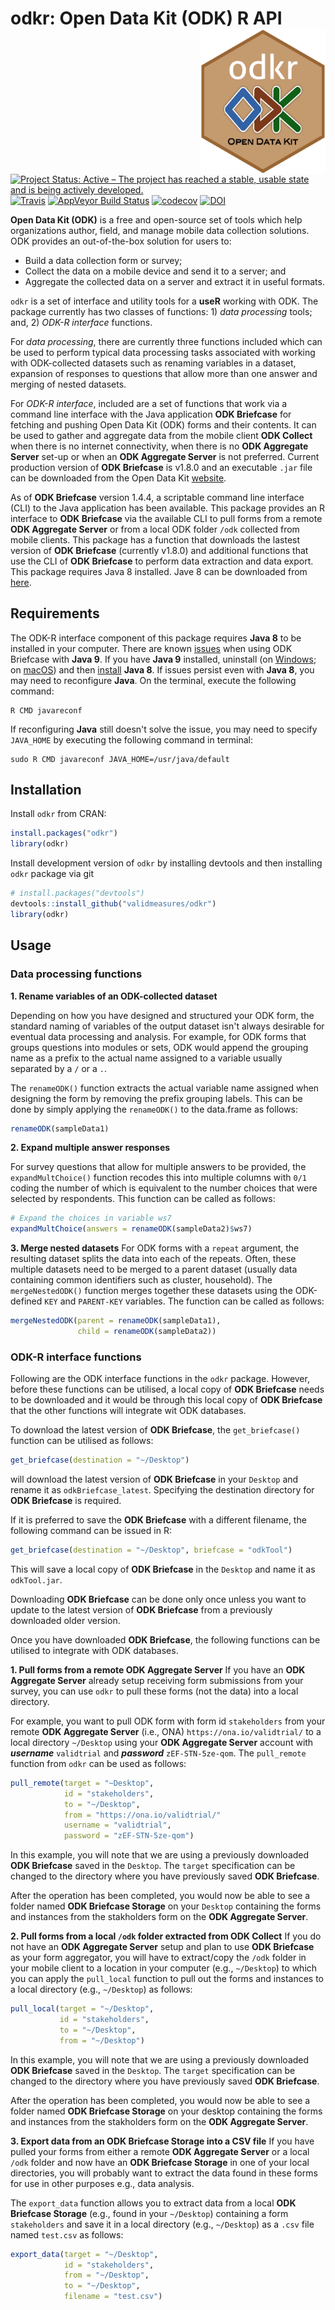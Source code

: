 # odkr: Open Data Kit (ODK) R API <img src="man/figures/odkr.png" width="200" align="right" />

[![Project Status: Active – The project has reached a stable, usable state and is being actively developed.](http://www.repostatus.org/badges/latest/active.svg)](http://www.repostatus.org/#active)
[![Travis](https://img.shields.io/travis/validmeasures/odkr.svg?branch=master)](https://travis-ci.org/validmeasures/odkr)
[![AppVeyor Build Status](https://ci.appveyor.com/api/projects/status/github/validmeasures/odkr?branch=master&svg=true)](https://ci.appveyor.com/project/validmeasures/odkr)
[![codecov](https://codecov.io/gh/validmeasures/odkr/branch/master/graph/badge.svg)](https://codecov.io/gh/validmeasures/odkr)
[![DOI](https://zenodo.org/badge/DOI/10.5281/zenodo.1170514.svg)](https://doi.org/10.5281/zenodo.1170514)

**Open Data Kit (ODK)** is a free and open-source set of tools which help 
organizations author, field, and manage mobile data collection solutions. ODK 
provides an out-of-the-box solution for users to:

* Build a data collection form or survey;
* Collect the data on a mobile device and send it to a server; and
* Aggregate the collected data on a server and extract it in useful formats.

`odkr` is a set of interface and utility tools for a **useR** working with ODK.
The package currently has two classes of functions: 1) *data processing* tools;
and, 2) *ODK-R interface* functions.

For *data processing*, there are currently three functions included which can be
used to perform typical data processing tasks associated with working with
ODK-collected datasets such as renaming variables in a dataset, expansion of
responses to questions that allow more than one answer and merging of nested
datasets.

For *ODK-R interface*, included are a set of functions that work via a command
line interface with the Java application **ODK Briefcase** for fetching and 
pushing Open Data Kit (ODK) forms and their contents. It can be used to gather and 
aggregate data from the mobile client **ODK Collect** when there is no internet 
connectivity, when there is no **ODK Aggregate Server** set-up or when an **ODK 
Aggregate Server** is not preferred. Current production version of 
**ODK Briefcase** is v1.8.0 and an executable `.jar` file can be downloaded from 
the Open Data Kit [website](https://opendatakit.org/use/briefcase/).

As of **ODK Briefcase** version 1.4.4, a scriptable command line interface (CLI)
to the Java application has been available. This package provides an R interface
to **ODK Briefcase** via the available CLI to pull forms from a remote **ODK Aggregate 
Server** or from a local ODK folder `/odk` collected from mobile clients. This 
package has a function that downloads the lastest version of **ODK Briefcase** 
(currently v1.8.0) and additional functions that use the CLI of **ODK Briefcase**
to perform data extraction and data export. This package requires Java 8 installed. 
Jave 8 can be downloaded from [here](https://java.com/en/download/).

## Requirements
The ODK-R interface component of this package requires **Java 8** to be installed 
in your computer. There are known [issues](https://forum.opendatakit.org/t/odk-briefcase-not-running-with-jdk-9/10201) 
when using ODK Briefcase with **Java 9**. If you have **Java 9** installed, 
uninstall (on [Windows](https://www.java.com/en/download/help/uninstall_java.xml); on [macOS](https://www.java.com/en/download/help/mac_uninstall_java.xml)) and
then [install](https://java.com/en/download/) **Java 8**. If issues persist even
with **Java 8**, you may need to reconfigure **Java**. On the terminal, execute the
following command:

```shell
R CMD javareconf
```

If reconfiguring **Java** still doesn't solve the issue, you may need to specify
`JAVA_HOME` by executing the following command in terminal:

```shell
sudo R CMD javareconf JAVA_HOME=/usr/java/default
```

## Installation

Install `odkr` from CRAN:

```R
install.packages("odkr")
library(odkr)
```

Install development version of `odkr` by installing devtools and then installing
`odkr` package via git

```R
# install.packages("devtools")
devtools::install_github("validmeasures/odkr")
library(odkr)
```

## Usage

### Data processing functions

**1. Rename variables of an ODK-collected dataset**

Depending on how you have designed and structured your ODK form, the standard 
naming of variables of the output dataset isn't always desirable for eventual
data processing and analysis. For example, for ODK forms that groups questions
into modules or sets, ODK would append the grouping name as a prefix to the
actual name assigned to a variable usually separated by a `/` or a `.`.

The `renameODK()` function extracts the actual variable name assigned when
designing the form by removing the prefix grouping labels. This can be done by
simply applying the `renameODK()` to the data.frame as follows:

```R
renameODK(sampleData1)
```

**2. Expand multiple answer responses**

For survey questions that allow for multiple answers to be provided, the
`expandMultChoice()` function recodes this into multiple columns with `0/1` coding
the number of which is equivalent to the number choices that were selected by
respondents. This function can be called as follows:

```R
# Expand the choices in variable ws7
expandMultChoice(answers = renameODK(sampleData2)$ws7)
```

**3. Merge nested datasets**
For ODK forms with a `repeat` argument, the resulting dataset splits the data
into each of the repeats. Often, these multiple datasets need to be merged to a
parent dataset (usually data containing common identifiers such as cluster, household).
The `mergeNestedODK()` function merges together these datasets using the ODK-defined
`KEY` and `PARENT-KEY` variables. The function can be called as follows:

```R
mergeNestedODK(parent = renameODK(sampleData1),
               child = renameODK(sampleData2))
```

### ODK-R interface functions

Following are the ODK interface functions in the `odkr` package. However, before
these functions can be utilised, a local copy of **ODK Briefcase** needs to be
downloaded and it would be through this local copy of **ODK Briefcase** that the 
other functions will integrate wit ODK databases.

To download the latest version of **ODK Briefcase**, the `get_briefcase()`
function can be utilised as follows:

```R
get_briefcase(destination = "~/Desktop")
```

will download the latest version of **ODK Briefcase** in your `Desktop` and rename 
it as `odkBriefcase_latest`. Specifying the destination directory for **ODK Briefcase**
is required.

If it is preferred to save the **ODK Briefcase** with a different filename, the 
following command can be issued in R:

```R
get_briefcase(destination = "~/Desktop", briefcase = "odkTool")
```

This will save a local copy of **ODK Briefcase** in the `Desktop` and name it as
`odkTool.jar`.

Downloading **ODK Briefcase** can be done only once unless you want to update to
the latest version of **ODK Briefcase** from a previously downloaded older version.

Once you have downloaded **ODK Briefcase**, the following functions can be 
utilised to integrate with ODK databases.


**1. Pull forms from a remote ODK Aggregate Server**
If you have an **ODK Aggregate Server** already setup receiving form submissions
from your survey, you can use `odkr` to pull these forms (not the data) into
a local directory.

For example, you want to pull ODK form with form id `stakeholders` from your 
remote **ODK Aggregate Server** (i.e., ONA) `https://ona.io/validtrial/` to a 
local directory `~/Desktop` using your **ODK Aggregate Server** account with 
***username*** `validtrial` and 
***password*** `zEF-STN-5ze-qom`. The `pull_remote` function from `odkr` can be
used as follows:

```R
pull_remote(target = "~Desktop",
            id = "stakeholders",
            to = "~/Desktop",
            from = "https://ona.io/validtrial/"
            username = "validtrial",
            password = "zEF-STN-5ze-qom")
```

In this example, you will note that we are using a previously downloaded
**ODK Briefcase** saved in the `Desktop`. The `target` specification can be
changed to the directory where you have previously saved **ODK Briefcase**.

After the operation has been completed, you would now be able to see a folder
named **ODK Briefcase Storage** on your `Desktop` containing the forms and
instances from the stakholders form on the **ODK Aggregate Server**.


**2. Pull forms from a local `/odk` folder extracted from ODK Collect**
If you do not have an **ODK Aggregate Server** setup and plan to use **ODK
Briefcase** as your form aggregator, you will have to extract/copy the `/odk` 
folder in your mobile client to a location in your computer (e.g., `~/Desktop`) 
to which you can apply the `pull_local` function to pull out the forms and
instances to a local directory (e.g., `~/Desktop`) as follows:

```R
pull_local(target = "~/Desktop",
           id = "stakeholders",
           to = "~/Desktop",
           from = "~/Desktop")
```

In this example, you will note that we are using a previously downloaded
**ODK Briefcase** saved in the `Desktop`. The `target` specification can be
changed to the directory where you have previously saved **ODK Briefcase**.

After the operation has been completed, you would now be able to see a folder
named **ODK Briefcase Storage** on your desktop containing the forms and
instances from the stakholders form on the **ODK Aggregate Server**.


**3. Export data from an ODK Briefcase Storage into a CSV file**
If you have pulled your forms from either a remote **ODK Aggregate Server** or
a local `/odk` folder and now have an **ODK Briefcase Storage** in one of your
local directories, you will probably want to extract the data found in these
forms for use in other purposes e.g., data analysis.

The `export_data` function allows you to extract data from a local **ODK
Briefcase Storage** (e.g., found in your `~/Desktop`) containing a form 
`stakeholders` and save it in a local directory (e.g., `~/Desktop`) as a `.csv`
file named `test.csv` as follows:

```R
export_data(target = "~/Desktop",
            id = "stakeholders",
            from = "~/Desktop",
            to = "~/Desktop",
            filename = "test.csv")
```

